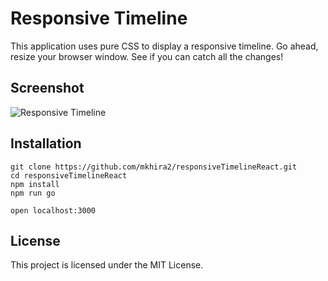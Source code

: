 # Responsive Timeline

This application uses pure CSS to display a responsive timeline. Go ahead, resize
your browser window. See if you can catch all the changes!


## Screenshot
![Responsive Timeline](/dist/assets/images/tshirts.png)

## Installation

```
git clone https://github.com/mkhira2/responsiveTimelineReact.git
cd responsiveTimelineReact
npm install
npm run go

open localhost:3000
```

## License

This project is licensed under the MIT License.
